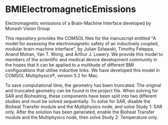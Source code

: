 # BMIElectromagneticEmissions
Electromagnetic emissions of a Brain-Machine Interface developed by Monash Vision Group

This repository provides the COMSOL files for the manuscript entitled "A model for assessing the electromagnetic safety of an inductively coupled, modular brain-machine interface", by Julian Szlawski, Timothy Feleppa, Anand Mohan, Yan T. Wong, and Arthur J. Lowery. We provide this model to members of the scientific and medical device development community in the hopes that it can be applied to a multitude of different BMI configurations that utilise inductive links. We have developed this model in COMSOL Multiphysics®, version 5.2 for Mac.


To save computational time, the geometry has been truncated. The original and truncated geometry can be found in the project file. When solving for SAR and Bioheating, these components have been split into two different studies and must be solved sequentially. To solve for SAR, disable the Bioheat Transfer module and the Multiphysics node, and solve Study 1: SAR only. After the solution has been generated, enable the Bioheat Transfer module and the Multiphysics node, then solve Study 2: Temperature only. 
